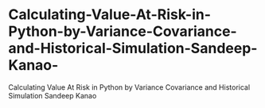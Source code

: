 # Calculating-Value-At-Risk-in-Python-by-Variance-Covariance-and-Historical-Simulation-Sandeep-Kanao-
Calculating Value At Risk in Python by Variance Covariance and Historical Simulation Sandeep Kanao  
